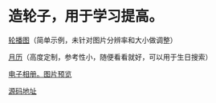 <h1>造轮子，用于学习提高。</h1>
<p><a href="https://blank121.github.io/my-wheels/my-carousel/v1/demo.html">轮播图</a>（简单示例，未针对图片分辨率和大小做调整）</p>
<p><a href="https://blank121.github.io/my-wheels/my-monthly-calendar/v1/demo.html">月历</a>（高度定制，参考性小，随便看看就好，可以用于生日搜索）</p>
<p><a href="https://blank121.github.io/my-wheels/my-lightbox/demo/index.html">电子相册。图片预览</a></p>
<p><a href="https://github.com/blank121/my-wheels">源码地址</a></p>